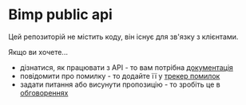 # Bimp public api

Цей репозиторій не містить коду, він існує для зв'язку з клієнтами.

Якщо ви хочете...
- дізнатися, як працювати з API - то вам потрібна [документація](https://github.com/Bimpsoft/public-api/wiki)
- повідомити про помилку - то додайте її у [трекер помилок](https://github.com/Bimpsoft/public-api/issues)
- задати питання або висунути пропозицію - то зробіть це в [обговореннях](https://github.com/Bimpsoft/public-api/discussions)
